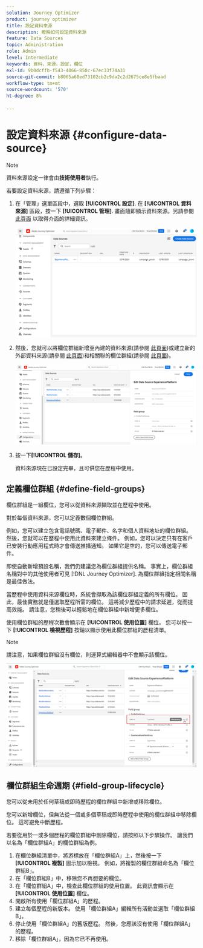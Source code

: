 ```yaml
---
solution: Journey Optimizer
product: journey optimizer
title: 設定資料來源
description: 瞭解如何設定資料來源
feature: Data Sources
topic: Administration
role: Admin
level: Intermediate
keywords: 資料，來源，設定，欄位
exl-id: 9b0dcffb-f543-4066-850c-67ec33f74a31
source-git-commit: b8065a68ed73102cb2c9da2c2d2675ce8e5fbaad
workflow-type: tm+mt
source-wordcount: '570'
ht-degree: 8%

---
```


# 設定資料來源 {#configure-data-source}


>[!NOTE]
>
>資料來源設定一律會由&#x200B;**技術使用者**&#x200B;執行。

若要設定資料來源，請遵循下列步驟：

1. 在「管理」選單區段中，選取 **[!UICONTROL 設定]**. 在  **[!UICONTROL 資料來源]** 區段，按一下 **[!UICONTROL 管理]**. 畫面隨即顯示資料來源。另請參閱 [此頁面](../start/user-interface.md) 以取得介面的詳細資訊。

   ![](assets/journey18.png)

1. 然後，您就可以將欄位群組新增至內建的資料來源(請參閱 [此頁面](../datasource/adobe-experience-platform-data-source.md))或建立新的外部資料來源(請參閱 [此頁面](../datasource/external-data-sources.md))和相關聯的欄位群組(請參閱 [此頁面](../datasource/configure-data-sources.md#define-field-groups))。

   ![](assets/journey23.png)

1. 按一下&#x200B;**[!UICONTROL 儲存]**。

   資料來源現在已設定完畢，且可供您在歷程中使用。

## 定義欄位群組 {#define-field-groups}

欄位群組是一組欄位，您可以從資料來源擷取並在歷程中使用。

對於每個資料來源，您可以定義數個欄位群組。

例如，您可以建立包含電話號碼、電子郵件、名字和個人資料地址的欄位群組。 然後，您就可以在歷程中使用此資料來建立條件。 例如，您可以決定只有在客戶已安裝行動應用程式時才會傳送推播通知。 如果它是空的，您可以傳送電子郵件。

即使自動新增預設名稱，我們仍建議您為欄位群組提供名稱。 事實上，欄位群組名稱對中的其他使用者可見 [!DNL Journey Optimizer]. 為欄位群組指定相關名稱是最佳做法。

當歷程中使用資料來源欄位時，系統會擷取為該欄位群組定義的所有欄位。 因此，最佳實務就是僅選取歷程所需的欄位。 這將減少歷程中的請求延遲，從而提高效能。 請注意，您稍後可以輕鬆地在欄位群組中新增更多欄位。

使用欄位群組的歷程次數會顯示在 **[!UICONTROL 使用位置]** 欄位。 您可以按一下 **[!UICONTROL 檢視歷程]** 按鈕以顯示使用此欄位群組的歷程清單。

>[!NOTE]
>
>請注意，如果欄位群組沒有欄位，則運算式編輯器中不會顯示該欄位。

![](assets/journey3bis.png)

## 欄位群組生命週期 {#field-group-lifecycle}

您可以從未用於任何草稿或即時歷程的欄位群組中新增或移除欄位。

您可以新增欄位，但無法從一個或多個草稿或即時歷程中使用的欄位群組中移除欄位。 這可避免中斷歷程。

若要從用於一或多個歷程的欄位群組中刪除欄位，請按照以下步驟操作。 讓我們以名為「欄位群組A」的欄位群組為例。

1. 在欄位群組清單中，將游標放在「欄位群組A」上，然後按一下 **[!UICONTROL 複製]** 圖示加以檢視。 例如，將複製的欄位群組命名為「欄位群組B」。
1. 在「欄位群組B」中，移除您不再想要的欄位。
1. 在「欄位群組A」中，檢查此欄位群組的使用位置。 此資訊會顯示在 **[!UICONTROL 使用位置]** 欄位。
1. 開啟所有使用「欄位群組A」的歷程。
1. 建立每個歷程的新版本。 使用「欄位群組A」編輯所有活動並選取「欄位群組B」。
1. 停止使用「欄位群組A」的舊版歷程。 然後，您應該沒有使用「欄位群組A」的歷程。
1. 移除「欄位群組A」，因為它已不再使用。
